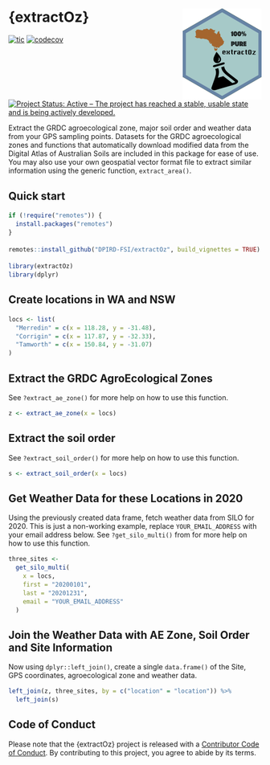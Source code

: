 
# {extractOz} <img src="man/figures/logo.png" align="right" />

<!-- badges: start -->
[![tic](https://github.com/adamhsparks/extractOz/workflows/tic/badge.svg?branch=main)](https://github.com/DPIRD-FSI/extractOz/actions)
[![codecov](https://codecov.io/gh/DPIRD-FSI/extractOz/branch/main/graph/badge.svg?token=PBtL3rNIYb)](https://codecov.io/gh/DPIRD-FSI/extractOz)
[![Project Status: Active – The project has reached a stable, usable state and is being actively developed.](https://www.repostatus.org/badges/latest/active.svg)](https://www.repostatus.org/#active)
<!-- badges: end -->

Extract the GRDC agroecological zone, major soil order and weather data from your GPS sampling points.
Datasets for the GRDC agroecological zones and functions that automatically download modified data from the Digital Atlas of Australian Soils are included in this package for ease of use.
You may also use your own geospatial vector format file to extract similar information using the generic function, `extract_area()`.

## Quick start

```r
if (!require("remotes")) {
  install.packages("remotes")
}

remotes::install_github("DPIRD-FSI/extractOz", build_vignettes = TRUE)

library(extractOz)
library(dplyr)
```

## Create locations in WA and NSW

```r
locs <- list(
  "Merredin" = c(x = 118.28, y = -31.48),
  "Corrigin" = c(x = 117.87, y = -32.33),
  "Tamworth" = c(x = 150.84, y = -31.07)
)
```

## Extract the GRDC AgroEcological Zones

See `?extract_ae_zone()` for more help on how to use this function.

```r
z <- extract_ae_zone(x = locs)
```

## Extract the soil order

See `?extract_soil_order()` for more help on how to use this function.

```r
s <- extract_soil_order(x = locs)
```

## Get Weather Data for these Locations in 2020

Using the previously created data frame, fetch weather data from SILO for 2020.
This is just a non-working example, replace `YOUR_EMAIL_ADDRESS` with your email address below.
See `?get_silo_multi()` from for more help on how to use this function.

```r
three_sites <-
  get_silo_multi(
    x = locs,
    first = "20200101",
    last = "20201231",
    email = "YOUR_EMAIL_ADDRESS"
  )
```

## Join the Weather Data with AE Zone, Soil Order and Site Information

Now using `dplyr::left_join()`, create a single `data.frame()` of the Site, GPS coordinates, agroecological zone and weather data.

```r
left_join(z, three_sites, by = c("location" = "location")) %>% 
  left_join(s)
```

## Code of Conduct

Please note that the {extractOz} project is released with a [Contributor Code of Conduct](https://contributor-covenant.org/version/2/0/CODE_OF_CONDUCT.html). By contributing to this project, you agree to abide by its terms.

